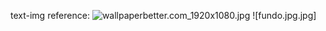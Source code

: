 text-img reference:
![wallpaperbetter.com_1920x1080.jpg](wallpaperbetter.com_1920x1080.jpg)
![fundo.jpg.jpg]
